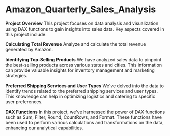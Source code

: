 # Amazon_Quarterly_Sales_Analysis
**Project Overview**
This project focuses on data analysis and visualization using DAX functions to gain insights into sales data. Key aspects covered in this project include:

**Calculating Total Revenue**
 Analyze and calculate the total revenue generated by Amazon.

**Identifying Top-Selling Products**
We have analyzed sales data to pinpoint the best-selling products across various states and cities. This information can provide valuable insights for inventory management and marketing strategies.

**Preferred Shipping Services and User Types**
We've delved into the data to identify trends related to the preferred shipping services and user types. This knowledge can help in optimizing logistics and catering to specific user preferences.

**DAX Functions**
In this project, we've harnessed the power of DAX functions such as Sum, Filter, Round, CountRows, and Format. These functions have been used to perform various calculations and transformations on the data, enhancing our analytical capabilities.
